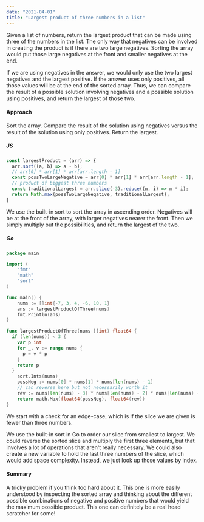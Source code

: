 ```yaml
---
date: "2021-04-01"
title: "Largest product of three numbers in a list"
---
```


Given a list of numbers, return the largest product that can be made using three of the numbers in the list. The only way that negatives can be involved in creating the product is if there are two large negatives. Sorting the array would put those large negatives at the front and smaller negatives at the end.

If we are using negatives in the answer, we would only use the two largest negatives and the largest positive. If the answer uses only positives, all those values will be at the end of the sorted array. Thus, we can compare the result of a possible solution involving negatives and a possible solution using positives, and return the largest of those two.

<!-- end -->

#### Approach

Sort the array. Compare the result of the solution using negatives versus the result of the solution using only positives. Return the largest.

##### JS

```js
const largestProduct = (arr) => {
  arr.sort((a, b) => a - b);
  // arr[0] * arr[1] * arr[arr.length - 1]
  const possTwoLargeNegative = arr[0] * arr[1] * arr[arr.length - 1];
  // product of biggest three numbers
  const traditionalLargest = arr.slice(-3).reduce((m, i) => m * i);
  return Math.max(possTwoLargeNegative, traditionalLargest);
}
```

We use the built-in sort to sort the array in ascending order. Negatives will be at the front of the array, with larger negatives nearer the front.
Then we simply multiply out the possibilities, and return the largest of the two.

##### Go

```go
package main

import (
	"fmt"
	"math"
	"sort"
)

func main() {
	nums := []int{-7, 3, 4, -6, 10, 1}
	ans := largestProductOfThree(nums)
	fmt.Println(ans)
}

func largestProductOfThree(nums []int) float64 {
  if (len(nums)) < 3 {
    var p int
    for _, v := range nums {
      p = v * p
    }
    return p
  }
	sort.Ints(nums)
	possNeg := nums[0] * nums[1] * nums[len(nums) - 1]
	// can reverse here but not necessarily worth it
	rev := nums[len(nums) - 3] * nums[len(nums) - 2] * nums[len(nums) - 1]
	return math.Max(float64(possNeg), float64(rev))
}
```
We start with a check for an edge-case, which is if the slice we are given is fewer than three numbers.

We use the built-in sort in Go to order our slice from smallest to largest. We could reverse the sorted slice and multiply the first three elements, but that involves a lot of operations that aren't really necessary. We could also create a new variable to hold the last three numbers of the slice, which would add space complexity. Instead, we just look up those values by index. 

#### Summary

A tricky problem if you think too hard about it. This one is more easily understood by inspecting the sorted array and thinking about the different possible combinations of negative and positive numbers that would yield the maximum possible product. This one can definitely be a real head scratcher for some! 